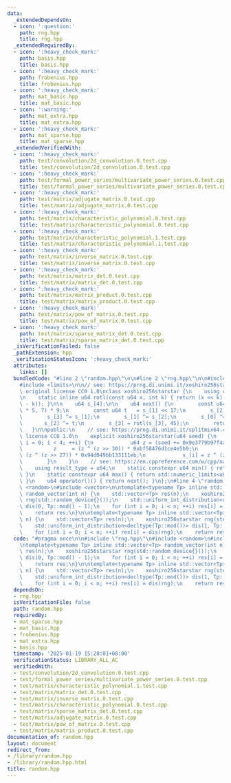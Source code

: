 ```yaml
---
data:
  _extendedDependsOn:
  - icon: ':question:'
    path: rng.hpp
    title: rng.hpp
  _extendedRequiredBy:
  - icon: ':heavy_check_mark:'
    path: basis.hpp
    title: basis.hpp
  - icon: ':heavy_check_mark:'
    path: frobenius.hpp
    title: frobenius.hpp
  - icon: ':heavy_check_mark:'
    path: mat_basic.hpp
    title: mat_basic.hpp
  - icon: ':warning:'
    path: mat_extra.hpp
    title: mat_extra.hpp
  - icon: ':heavy_check_mark:'
    path: mat_sparse.hpp
    title: mat_sparse.hpp
  _extendedVerifiedWith:
  - icon: ':heavy_check_mark:'
    path: test/convolution/2d_convolution.0.test.cpp
    title: test/convolution/2d_convolution.0.test.cpp
  - icon: ':heavy_check_mark:'
    path: test/formal_power_series/multivariate_power_series.0.test.cpp
    title: test/formal_power_series/multivariate_power_series.0.test.cpp
  - icon: ':heavy_check_mark:'
    path: test/matrix/adjugate_matrix.0.test.cpp
    title: test/matrix/adjugate_matrix.0.test.cpp
  - icon: ':heavy_check_mark:'
    path: test/matrix/characteristic_polynomial.0.test.cpp
    title: test/matrix/characteristic_polynomial.0.test.cpp
  - icon: ':heavy_check_mark:'
    path: test/matrix/characteristic_polynomial.1.test.cpp
    title: test/matrix/characteristic_polynomial.1.test.cpp
  - icon: ':heavy_check_mark:'
    path: test/matrix/inverse_matrix.0.test.cpp
    title: test/matrix/inverse_matrix.0.test.cpp
  - icon: ':heavy_check_mark:'
    path: test/matrix/matrix_det.0.test.cpp
    title: test/matrix/matrix_det.0.test.cpp
  - icon: ':heavy_check_mark:'
    path: test/matrix/matrix_product.0.test.cpp
    title: test/matrix/matrix_product.0.test.cpp
  - icon: ':heavy_check_mark:'
    path: test/matrix/pow_of_matrix.0.test.cpp
    title: test/matrix/pow_of_matrix.0.test.cpp
  - icon: ':heavy_check_mark:'
    path: test/matrix/sparse_matrix_det.0.test.cpp
    title: test/matrix/sparse_matrix_det.0.test.cpp
  _isVerificationFailed: false
  _pathExtension: hpp
  _verificationStatusIcon: ':heavy_check_mark:'
  attributes:
    links: []
  bundledCode: "#line 2 \"random.hpp\"\n\n#line 2 \"rng.hpp\"\n\n#include <cstdint>\n\
    #include <limits>\n\n// see: https://prng.di.unimi.it/xoshiro256starstar.c\n//\
    \ original license CC0 1.0\nclass xoshiro256starstar {\n    using u64 = std::uint64_t;\n\
    \n    static inline u64 rotl(const u64 x, int k) { return (x << k) | (x >> (64\
    \ - k)); }\n\n    u64 s_[4];\n\n    u64 next() {\n        const u64 res = rotl(s_[1]\
    \ * 5, 7) * 9;\n        const u64 t   = s_[1] << 17;\n        s_[2] ^= s_[0];\n\
    \        s_[3] ^= s_[1];\n        s_[1] ^= s_[2];\n        s_[0] ^= s_[3];\n \
    \       s_[2] ^= t;\n        s_[3] = rotl(s_[3], 45);\n        return res;\n \
    \   }\n\npublic:\n    // see: https://prng.di.unimi.it/splitmix64.c\n    // original\
    \ license CC0 1.0\n    explicit xoshiro256starstar(u64 seed) {\n        for (int\
    \ i = 0; i < 4; ++i) {\n            u64 z = (seed += 0x9e3779b97f4a7c15);\n  \
    \          z     = (z ^ (z >> 30)) * 0xbf58476d1ce4e5b9;\n            z     =\
    \ (z ^ (z >> 27)) * 0x94d049bb133111eb;\n            s_[i] = z ^ (z >> 31);\n\
    \        }\n    }\n    // see: https://en.cppreference.com/w/cpp/named_req/UniformRandomBitGenerator\n\
    \    using result_type = u64;\n    static constexpr u64 min() { return std::numeric_limits<u64>::min();\
    \ }\n    static constexpr u64 max() { return std::numeric_limits<u64>::max();\
    \ }\n    u64 operator()() { return next(); }\n};\n#line 4 \"random.hpp\"\n#include\
    \ <random>\n#include <vector>\n\ntemplate<typename Tp> inline std::vector<Tp>\
    \ random_vector(int n) {\n    std::vector<Tp> res(n);\n    xoshiro256starstar\
    \ rng(std::random_device{}());\n    std::uniform_int_distribution<decltype(Tp::mod())>\
    \ dis(0, Tp::mod() - 1);\n    for (int i = 0; i < n; ++i) res[i] = dis(rng);\n\
    \    return res;\n}\n\ntemplate<typename Tp> inline std::vector<Tp> random_vector_without_zero(int\
    \ n) {\n    std::vector<Tp> res(n);\n    xoshiro256starstar rng(std::random_device{}());\n\
    \    std::uniform_int_distribution<decltype(Tp::mod())> dis(1, Tp::mod() - 1);\n\
    \    for (int i = 0; i < n; ++i) res[i] = dis(rng);\n    return res;\n}\n"
  code: "#pragma once\n\n#include \"rng.hpp\"\n#include <random>\n#include <vector>\n\
    \ntemplate<typename Tp> inline std::vector<Tp> random_vector(int n) {\n    std::vector<Tp>\
    \ res(n);\n    xoshiro256starstar rng(std::random_device{}());\n    std::uniform_int_distribution<decltype(Tp::mod())>\
    \ dis(0, Tp::mod() - 1);\n    for (int i = 0; i < n; ++i) res[i] = dis(rng);\n\
    \    return res;\n}\n\ntemplate<typename Tp> inline std::vector<Tp> random_vector_without_zero(int\
    \ n) {\n    std::vector<Tp> res(n);\n    xoshiro256starstar rng(std::random_device{}());\n\
    \    std::uniform_int_distribution<decltype(Tp::mod())> dis(1, Tp::mod() - 1);\n\
    \    for (int i = 0; i < n; ++i) res[i] = dis(rng);\n    return res;\n}\n"
  dependsOn:
  - rng.hpp
  isVerificationFile: false
  path: random.hpp
  requiredBy:
  - mat_sparse.hpp
  - mat_basic.hpp
  - frobenius.hpp
  - mat_extra.hpp
  - basis.hpp
  timestamp: '2025-01-19 15:28:01+08:00'
  verificationStatus: LIBRARY_ALL_AC
  verifiedWith:
  - test/convolution/2d_convolution.0.test.cpp
  - test/formal_power_series/multivariate_power_series.0.test.cpp
  - test/matrix/characteristic_polynomial.1.test.cpp
  - test/matrix/matrix_det.0.test.cpp
  - test/matrix/inverse_matrix.0.test.cpp
  - test/matrix/characteristic_polynomial.0.test.cpp
  - test/matrix/sparse_matrix_det.0.test.cpp
  - test/matrix/adjugate_matrix.0.test.cpp
  - test/matrix/pow_of_matrix.0.test.cpp
  - test/matrix/matrix_product.0.test.cpp
documentation_of: random.hpp
layout: document
redirect_from:
- /library/random.hpp
- /library/random.hpp.html
title: random.hpp
---
```

